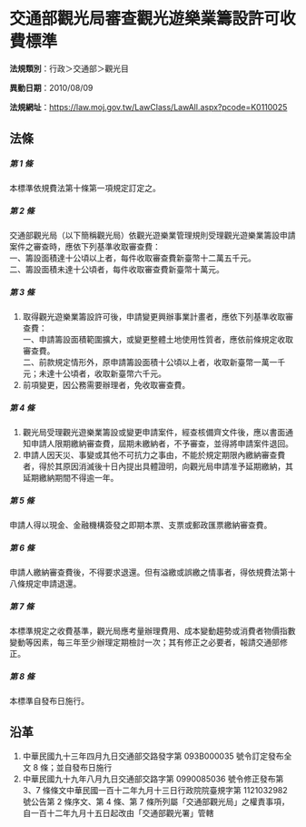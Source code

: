 # 交通部觀光局審查觀光遊樂業籌設許可收費標準

**法規類別**：行政＞交通部＞觀光目

**異動日期**：2010/08/09  

**法規網址**：https://law.moj.gov.tw/LawClass/LawAll.aspx?pcode=K0110025





## 法條
##### 第 1 條
本標準依規費法第十條第一項規定訂定之。

##### 第 2 條
交通部觀光局（以下簡稱觀光局）依觀光遊樂業管理規則受理觀光遊樂業籌設申請案件之審查時，應依下列基準收取審查費：  
一、籌設面積達十公頃以上者，每件收取審查費新臺幣十二萬五千元。  
二、籌設面積未達十公頃者，每件收取審查費新臺幣十萬元。

##### 第 3 條
1. 取得觀光遊樂業籌設許可後，申請變更興辦事業計畫者，應依下列基準收取審查費：  
一、申請籌設面積範圍擴大，或變更整體土地使用性質者，應依前條規定收取審查費。  
二、前款規定情形外，原申請籌設面積十公頃以上者，收取新臺幣一萬一千元；未達十公頃者，收取新臺幣六千元。
1. 前項變更，因公務需要辦理者，免收取審查費。

##### 第 4 條
1. 觀光局受理觀光遊樂業籌設或變更申請案件，經查核備齊文件後，應以書面通知申請人限期繳納審查費，屆期未繳納者，不予審查，並得將申請案件退回。
1. 申請人因天災、事變或其他不可抗力之事由，不能於規定期限內繳納審查費者，得於其原因消滅後十日內提出具體證明，向觀光局申請准予延期繳納，其延期繳納期間不得逾一年。

##### 第 5 條
申請人得以現金、金融機構簽發之即期本票、支票或郵政匯票繳納審查費。

##### 第 6 條
申請人繳納審查費後，不得要求退還。但有溢繳或誤繳之情事者，得依規費法第十八條規定申請退還。

##### 第 7 條
本標準規定之收費基準，觀光局應考量辦理費用、成本變動趨勢或消費者物價指數變動等因素，每三年至少辦理定期檢討一次；其有修正之必要者，報請交通部修正。

##### 第 8 條
本標準自發布日施行。

## 沿革
1. 中華民國九十三年四月九日交通部交路發字第 093B000035 號令訂定發布全文 8  條；並自發布日施行
1. 中華民國九十九年八月九日交通部交路字第 0990085036 號令修正發布第 3、7 條條文中華民國一百十二年九月十三日行政院院臺規字第 1121032982 號公告第 2  條序文、第 4  條、第 7  條所列屬「交通部觀光局」之權責事項，自一百十二年九月十五日起改由「交通部觀光署」管轄
